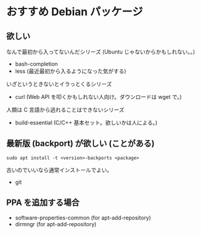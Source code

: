 # おすすめ Debian パッケージ

## 欲しい

なんで最初から入ってないんだシリーズ (Ubuntu じゃないからかもしれない。。)

* bash-completion
* less (最近最初から入るようになった気がする)

いざというときないとイラっとくるシリーズ

* curl (Web API を叩くかもしれない人向け。ダウンロードは wget で。)

人類は C 言語から逃れることはできないシリーズ

* build-essential (C/C++ 基本セット。欲しいかは人による。)

## 最新版 (backport) が欲しい (ことがある)

`sudo apt install -t <version>-backports <package>`

古いのでいいなら通常インストールでよい。

* git

## PPA を追加する場合

* software-properties-common (for apt-add-repository)
* dirmngr (for apt-add-repository)
